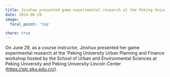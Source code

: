 ```yaml
---
title: Jinshuo presented game experimental research at the Peking University Urban Planning and Finance workshop
date: 2024-06-29
image:
  focal_point: 'top'

share: true
---
```


On June 29, as a course instructor, Jinshuo presented her game experimental research at the 'Peking University Urban Planning and Finance workshop hosted by the School of Urban and Environmental Sciences at Peking University and Peking University-Lincoln Center (https://plc.pku.edu.cn/).

